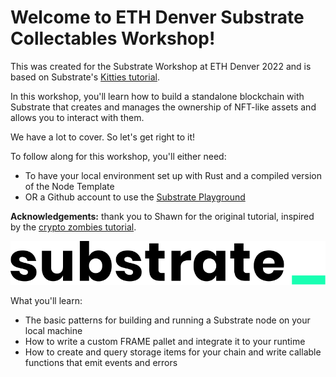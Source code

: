 
# Welcome to ETH Denver Substrate Collectables Workshop! 

This was created for the Substrate Workshop at ETH Denver 2022 and is based on Substrate's [Kitties tutorial](https://docs.substrate.io/tutorials/v3/kitties/pt1/). 

In this workshop, you'll learn how to build a standalone blockchain with Substrate that creates and manages the ownership of NFT-like assets and allows you to interact with them.

We have a lot to cover. 
So let's get right to it!

To follow along for this workshop, you'll either need:

- To have your local environment set up with Rust and a compiled version of the Node Template
- OR a Github account to use the [Substrate Playground](https://playground.substrate.dev/?deploy=node-template)

**Acknowledgements:** thank you to Shawn for the original tutorial, inspired by the [crypto zombies tutorial](https://cryptozombies.io/en/lesson/1/chapter/1).

<!-- slide:break-40 -->

![substrate](collectables-workshop/assets/substrate.svg)

What you'll learn:

* The basic patterns for building and running a Substrate node on your local machine
* How to write a custom FRAME pallet and integrate it to your runtime
* How to create and query storage items for your chain and write callable functions that emit events and errors